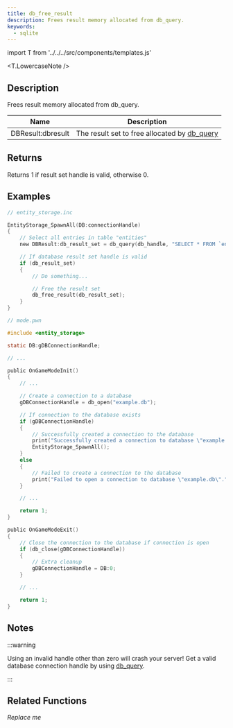 ```yaml
---
title: db_free_result
description: Frees result memory allocated from db_query.
keywords:
  - sqlite
---
```


import T from '../../../src/components/templates.js'

<T.LowercaseNote />

## Description

Frees result memory allocated from db_query.

| Name              | Description                                              |
| ----------------- | -------------------------------------------------------- |
| DBResult:dbresult | The result set to free allocated by [db_query](db_query) |

## Returns

Returns 1 if result set handle is valid, otherwise 0.

## Examples

```c
// entity_storage.inc

EntityStorage_SpawnAll(DB:connectionHandle)
{
    // Select all entries in table "entities"
    new DBResult:db_result_set = db_query(db_handle, "SELECT * FROM `entities`");

    // If database result set handle is valid
    if (db_result_set)
    {
        // Do something...

        // Free the result set
        db_free_result(db_result_set);
    }
}
```

```c
// mode.pwn

#include <entity_storage>

static DB:gDBConnectionHandle;

// ...

public OnGameModeInit()
{
    // ...

    // Create a connection to a database
    gDBConnectionHandle = db_open("example.db");

    // If connection to the database exists
    if (gDBConnectionHandle)
    {
        // Successfully created a connection to the database
        print("Successfully created a connection to database \"example.db\".");
        EntityStorage_SpawnAll();
    }
    else
    {
        // Failed to create a connection to the database
        print("Failed to open a connection to database \"example.db\".");
    }

    // ...

    return 1;
}

public OnGameModeExit()
{
    // Close the connection to the database if connection is open
    if (db_close(gDBConnectionHandle))
    {
        // Extra cleanup
        gDBConnectionHandle = DB:0;
    }

    // ...

    return 1;
}
```

## Notes

:::warning

Using an invalid handle other than zero will crash your server! Get a valid database connection handle by using [db_query](db_query).

:::

## Related Functions

_Replace me_
